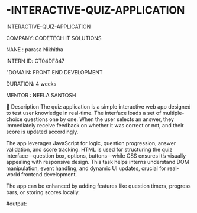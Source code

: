 # -INTERACTIVE-QUIZ-APPLICATION

INTERACTIVE-QUIZ-APPLICATION

COMPANY: CODETECH IT SOLUTIONS

NANE : parasa Nikhitha

INTERN ID: CT04DF847

"DOMAIN: FRONT END DEVELOPMENT

DURATION: 4 weeks

MENTOR : NEELA SANTOSH

🔹 Description
The quiz application is a simple interactive web app designed to test user knowledge in real-time. The interface loads a set of multiple-choice questions one by one. When the user selects an answer, they immediately receive feedback on whether it was correct or not, and their score is updated accordingly.

The app leverages JavaScript for logic, question progression, answer validation, and score tracking. HTML is used for structuring the quiz interface—question box, options, buttons—while CSS ensures it’s visually appealing with responsive design. This task helps interns understand DOM manipulation, event handling, and dynamic UI updates, crucial for real-world frontend development.

The app can be enhanced by adding features like question timers, progress bars, or storing scores locally.

#output:
